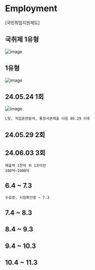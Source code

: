 # Employment
[국민취업지원제도] 
## 국취제 1유형
![image](https://github.com/chihyeonwon/Employment/assets/58906858/130ae309-0145-4bc9-81b6-6414f339beab)
## 1유형
![image](https://github.com/chihyeonwon/Employment/assets/58906858/e3901bbf-92cb-4403-af72-d3e84e1ec93e)
## 24.05.24 1회
![image](https://github.com/chihyeonwon/Employment/assets/58906858/b6cf34d5-87e4-40ae-aa09-3fc82adad0af)
```
L형, 직업훈련탐색, 통장사본제출 다음 05.29 이후
```
## 24.05.29 2회

## 24.06.03 3회 
```
매출액 1천억 위 1조미만
100억~1000억
```
## 6.4 ~ 7.3 
```
수료증, 시험확인증 ~ 7.3
```
## 7.4 ~ 8.3 

## 8.4 ~ 9.3 

## 9.4 ~ 10.3 

## 10.4 ~ 11.3 


